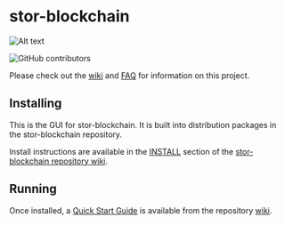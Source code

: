 # stor-blockchain
![Alt text](https://www.stor.network/img/stor_logo.svg)

![GitHub contributors](https://img.shields.io/github/contributors/Stor-Network/stor-blockchain?logo=GitHub)

Please check out the [wiki](https://github.com/Stor-Network/stor-blockchain/wiki)
and [FAQ](https://github.com/Stor-Network/stor-blockchain/wiki/FAQ) for
information on this project.

## Installing

This is the GUI for stor-blockchain. It is built into distribution packages in the stor-blockchain repository.

Install instructions are available in the
[INSTALL](https://github.com/Stor-Network/stor-blockchain/wiki/INSTALL)
section of the
[stor-blockchain repository wiki](https://github.com/Stor-Network/stor-blockchain/wiki).

## Running

Once installed, a
[Quick Start Guide](https://github.com/Stor-Network/stor-blockchain/wiki/Quick-Start-Guide)
is available from the repository
[wiki](https://github.com/Stor-Network/stor-blockchain/wiki).
